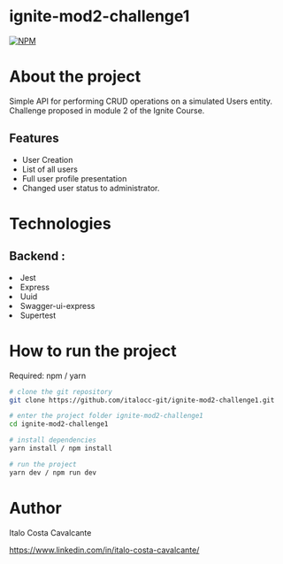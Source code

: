 # ignite-mod2-challenge1

[![NPM](https://img.shields.io/npm/l/react)](https://github.com/italocc-git/ignite-mod2-challenge1/blob/main/LICENSE) 

# About the project

Simple API for performing CRUD operations on a simulated Users entity. Challenge proposed in module 2 of the Ignite Course.

## Features 

<ul>
   <li>User Creation </li>
   <li>List of all users</li>
   <li>Full user profile presentation </li>
   <li>Changed user status to administrator. </li>
 </ul>
 
 # Technologies

## Backend : 
 <li> Jest
 <li> Express </li>
 <li> Uuid </li>
 <li> Swagger-ui-express </li>
 <li> Supertest </li>



 # How to run the project
 
 Required: npm / yarn

```bash
# clone the git repository
git clone https://github.com/italocc-git/ignite-mod2-challenge1.git

# enter the project folder ignite-mod2-challenge1
cd ignite-mod2-challenge1

# install dependencies
yarn install / npm install

# run the project
yarn dev / npm run dev
```
 
# Author

Italo Costa Cavalcante

https://www.linkedin.com/in/italo-costa-cavalcante/
